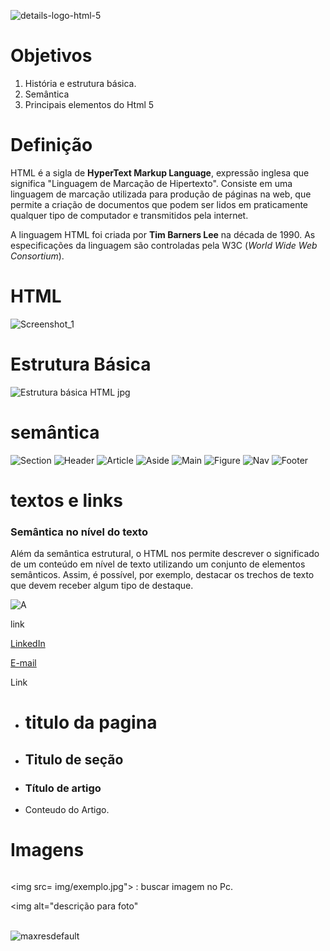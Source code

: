 

![details-logo-html-5](https://user-images.githubusercontent.com/104696611/167320395-2d56f6d7-797f-4759-8a7c-c5fb059f246e.jpg)





# Objetivos

1. História e estrutura básica.
2. Semântica
3. Principais elementos do Html 5





# Definição



HTML é a sigla de **HyperText Markup Language**, expressão inglesa que significa "Linguagem de Marcação de Hipertexto". Consiste em uma linguagem de marcação utilizada para produção de páginas na web, que permite a criação de documentos que podem ser lidos em praticamente qualquer tipo de computador e transmitidos pela internet.

A linguagem HTML foi criada por **Tim Barners Lee** na década de 1990. As especificações da linguagem são controladas pela W3C (*World Wide Web Consortium*).

  

# HTML


![Screenshot_1](https://user-images.githubusercontent.com/104696611/167320600-ed78ad42-5346-4f64-9881-3d1f1f8691ba.png)

# Estrutura Básica

![Estrutura básica HTML jpg](https://user-images.githubusercontent.com/104696611/167320613-762c6ef5-dc93-400d-ac0f-8599d477c387.png)



# semântica

![Section](https://user-images.githubusercontent.com/104696611/167320792-4a091753-9af1-41e5-a8ac-3e13ee9e48a4.png)
![Header](https://user-images.githubusercontent.com/104696611/167320788-3bcb3bed-bae9-458f-bd1c-110baa09e19c.png)
![Article](https://user-images.githubusercontent.com/104696611/167320784-28905566-4188-4ffb-a8ce-a80d6cc8aa54.png)
![Aside](https://user-images.githubusercontent.com/104696611/167320785-7ebfbbb5-7718-41a2-82d9-ff3564913700.png)
![Main](https://user-images.githubusercontent.com/104696611/167320789-00140bb4-48b2-4086-a842-1543591e7e00.png)
![Figure](https://user-images.githubusercontent.com/104696611/167320786-73d220de-37bf-4302-a3d9-a57e9e44e6d6.png)
![Nav](https://user-images.githubusercontent.com/104696611/167320790-751b814c-212c-410c-9868-531fd7c56798.png)
![Footer](https://user-images.githubusercontent.com/104696611/167320787-b2628718-fc47-4cf9-b513-11477c338468.png)


# textos e links

### Semântica no nível do texto

Além da semântica estrutural, o HTML nos permite descrever o significado de um conteúdo em nível de texto utilizando um conjunto de elementos semânticos. Assim, é possível, por exemplo, destacar os trechos de texto que devem receber algum tipo de destaque.


![A](https://user-images.githubusercontent.com/104696611/167320986-9973c658-90c8-4d10-ad81-d7e3e4c8a9e7.png)

<a>link</a>

<a href="Linkedin.com/in/vilboim">LinkedIn</a>

<a href="mailto:david_ax7#hotmail.com">E-mail</a>

<a target="_blank">Link</a>



- <h1> titulo da pagina</h1>




- <h2> Titulo de seção</h2>

  

- <h3> Título de artigo</h3>

  

- <p>Conteudo do Artigo.</p>





# Imagens

<img>

<img src= img/exemplo.jpg">  : buscar imagem no Pc.

<img alt="descrição para foto"


​                              
![maxresdefault](https://user-images.githubusercontent.com/104696611/167321014-9de5b048-125d-45e5-b6f2-3658d1c0f16c.jpg)



